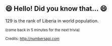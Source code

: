 ## 😄 Hello! Did you know that... 😄
129 is the rank of Liberia in world population.

<sup>(come back in 5 minutes for the next trivia)</sup>


<sup>Credits: http://numbersapi.com</sup>
